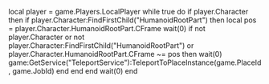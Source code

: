 local player = game.Players.LocalPlayer
while true do
    if player.Character then
        if player.Character:FindFirstChild("HumanoidRootPart") then
            local pos = player.Character.HumanoidRootPart.CFrame
            wait(0)
            if not player.Character or not player.Character:FindFirstChild("HumanoidRootPart") or player.Character.HumanoidRootPart.CFrame ~= pos then
                wait(0)
                game:GetService("TeleportService"):TeleportToPlaceInstance(game.PlaceId, game.JobId)
            end
        end
    end
    wait(0)
end
